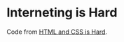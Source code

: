 # Interneting is Hard

Code from [HTML and CSS is Hard](https://www.internetingishard.com/html-and-css/).

